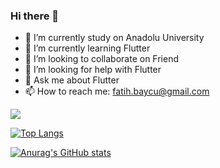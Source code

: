 ### Hi there 👋

- 🔭 I’m currently study on Anadolu University
- 🌱 I’m currently learning Flutter
- 👯 I’m looking to collaborate on Friend
- 🤔 I’m looking for help with Flutter
- 💬 Ask me about Flutter
- 📫 How to reach me: fatih.baycu@gmail.com

![](https://komarev.com/ghpvc/?username=FatihBaycu&color=green)

[![Top Langs](https://github-readme-stats.vercel.app/api/top-langs/?username=FatihBaycu&layout=compact)](https://github.com/FatihBaycu/github-readme-stats)


[![Anurag's GitHub stats](https://github-readme-stats.vercel.app/api?username=FatihBaycu)](https://github.com/FatihBaycu/github-readme-stats)



